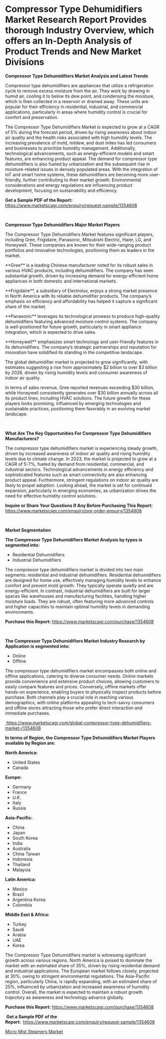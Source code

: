 <p><h1>Compressor Type Dehumidifiers Market Research Report Provides thorough Industry Overview, which offers an In-Depth Analysis of Product Trends and New Market Divisions</h1></p><p><strong>Compressor Type Dehumidifiers Market Analysis and Latest Trends</strong></p>
<p><p>Compressor type dehumidifiers are appliances that utilize a refrigeration cycle to remove excess moisture from the air. They work by drawing in humid air, cooling it to below its dew point, and condensing the moisture, which is then collected in a reservoir or drained away. These units are popular for their efficiency in residential, industrial, and commercial applications, particularly in areas where humidity control is crucial for comfort and preservation.</p><p>The Compressor Type Dehumidifiers Market is expected to grow at a CAGR of 5% during the forecast period, driven by rising awareness about indoor air quality and the health risks associated with high humidity levels. The increasing prevalence of mold, mildew, and dust mites has led consumers and businesses to prioritize humidity management. Additionally, technological advancements, such as energy-efficient models and smart features, are enhancing product appeal. The demand for compressor type dehumidifiers is also fueled by urbanization and the subsequent rise in moisture-related issues in densely populated areas. With the integration of IoT and smart home systems, these dehumidifiers are becoming more user-friendly, further contributing to their market growth. Environmental considerations and energy regulations are influencing product development, focusing on sustainability and efficiency.</p></p>
<p><strong>Get a Sample PDF of the Report:&nbsp;</strong> <a href="https://www.marketscagr.com/enquiry/request-sample/1354608?utm_campaign=3266&utm_medium=2&utm_source=Github&utm_content=ia&utm_term=05042025&utm_id=compressor-type-dehumidifiers">https://www.marketscagr.com/enquiry/request-sample/1354608</a></p>
<p>&nbsp;</p>
<p><strong>Compressor Type Dehumidifiers Major Market Players</strong></p>
<p><p>The Compressor Type Dehumidifiers Market features significant players, including Gree, Frigidaire, Panasonic, Mitsubishi Electric, Haier, LG, and Honeywell. These companies are known for their wide-ranging product portfolios and innovative technologies, positioning them as leaders in the market.</p><p>**Gree** is a leading Chinese manufacturer noted for its robust sales in various HVAC products, including dehumidifiers. The company has seen substantial growth, driven by increasing demand for energy-efficient home appliances in both domestic and international markets. </p><p>**Frigidaire**, a subsidiary of Electrolux, enjoys a strong market presence in North America with its reliable dehumidifier products. The company’s emphasis on efficiency and affordability has helped it capture a significant share of the market.</p><p>**Panasonic** leverages its technological prowess to produce high-quality dehumidifiers featuring advanced moisture control systems. The company is well-positioned for future growth, particularly in smart appliance integration, which is expected to drive sales.</p><p>**Honeywell** emphasizes smart technology and user-friendly features in its dehumidifiers. The company’s strategic partnerships and reputation for innovation have solidified its standing in the competitive landscape.</p><p>The global dehumidifier market is projected to grow significantly, with estimates suggesting a rise from approximately $2 billion to over $3 billion by 2028, driven by rising humidity levels and consumer awareness of indoor air quality. </p><p>In terms of sales revenue, Gree reported revenues exceeding $30 billion, while Honeywell consistently generates over $30 billion annually across all its product lines, including HVAC solutions. The future growth for these players looks promising, influenced by emerging technologies and sustainable practices, positioning them favorably in an evolving market landscape.</p></p>
<p>&nbsp;</p>
<p><strong>What Are The Key Opportunities For Compressor Type Dehumidifiers Manufacturers?</strong></p>
<p><p>The compressor type dehumidifiers market is experiencing steady growth, driven by increased awareness of indoor air quality and rising humidity levels due to climate change. In 2023, the market is projected to grow at a CAGR of 5-7%, fueled by demand from residential, commercial, and industrial sectors. Technological advancements in energy efficiency and sophisticated features such as smart connectivity are also enhancing product appeal. Furthermore, stringent regulations on indoor air quality are likely to propel adoption. Looking ahead, the market is set for continued expansion, particularly in emerging economies, as urbanization drives the need for effective humidity control solutions.</p></p>
<p><strong>Inquire or Share Your Questions If Any Before Purchasing This Report:</strong> <a href="https://www.marketscagr.com/enquiry/pre-order-enquiry/1354608?utm_campaign=3266&utm_medium=2&utm_source=Github&utm_content=ia&utm_term=05042025&utm_id=compressor-type-dehumidifiers">https://www.marketscagr.com/enquiry/pre-order-enquiry/1354608</a></p>
<p>&nbsp;</p>
<p><strong>Market Segmentation</strong></p>
<p><strong>The Compressor Type Dehumidifiers Market Analysis by types is segmented into:</strong></p>
<p><ul><li>Residential Dehumidifiers</li><li>Industrial Dehumidifiers</li></ul></p>
<p><p>The compressor type dehumidifiers market is divided into two main segments: residential and industrial dehumidifiers. Residential dehumidifiers are designed for home use, effectively managing humidity levels to enhance comfort and prevent mold growth. They typically operate quietly and are energy-efficient. In contrast, industrial dehumidifiers are built for larger spaces like warehouses and manufacturing facilities, handling higher moisture loads. They are robust, often featuring more advanced controls and higher capacities to maintain optimal humidity levels in demanding environments.</p></p>
<p><strong>Purchase this Report:&nbsp;</strong><a href="https://www.marketscagr.com/purchase/1354608?utm_campaign=3266&utm_medium=2&utm_source=Github&utm_content=ia&utm_term=05042025&utm_id=compressor-type-dehumidifiers">https://www.marketscagr.com/purchase/1354608</a></p>
<p>&nbsp;</p>
<p><strong>The Compressor Type Dehumidifiers Market Industry Research by Application is segmented into:</strong></p>
<p><ul><li>Online</li><li>Offline</li></ul></p>
<p><p>The compressor type dehumidifiers market encompasses both online and offline applications, catering to diverse consumer needs. Online markets provide convenience and extensive product choices, allowing customers to easily compare features and prices. Conversely, offline markets offer hands-on experience, enabling buyers to physically inspect products before purchase. Both channels play a crucial role in reaching various demographics, with online platforms appealing to tech-savvy consumers and offline stores attracting those who prefer direct interaction and immediate purchases.</p></p>
<p><a href="https://www.marketscagr.com/global-compressor-type-dehumidifiers-market-r1354608?utm_campaign=3266&utm_medium=2&utm_source=Github&utm_content=ia&utm_term=05042025&utm_id=compressor-type-dehumidifiers">&nbsp;https://www.marketscagr.com/global-compressor-type-dehumidifiers-market-r1354608</a></p>
<p><strong>In terms of Region, the Compressor Type Dehumidifiers Market Players available by Region are:</strong></p>
<p>
    <p> <strong> North America: </strong>
        <ul>
            <li>United States</li>
            <li>Canada</li>
        </ul>
        </p> 
    <p> <strong> Europe: </strong>
        <ul>
            <li>Germany</li>
            <li>France</li>
            <li>U.K.</li>
            <li>Italy</li>
            <li>Russia</li>
        </ul>
        </p> 
    <p> <strong> Asia-Pacific: </strong>
        <ul>
            <li>China</li>
            <li>Japan</li>
            <li>South Korea</li>
            <li>India</li>
            <li>Australia</li>
            <li>China Taiwan</li>
            <li>Indonesia</li>
            <li>Thailand</li>
            <li>Malaysia</li>
        </ul>
        </p> 
    <p> <strong> Latin America: </strong>
        <ul>
            <li>Mexico</li>
            <li>Brazil</li>
            <li>Argentina Korea</li>
            <li>Colombia</li>
        </ul>
        </p> 
    <p> <strong> Middle East & Africa: </strong>
        <ul>
            <li>Turkey</li>
            <li>Saudi</li>
            <li>Arabia</li>
            <li>UAE</li>
            <li>Korea</li>
        </ul>
    </p>
    </p>
<p><p>The Compressor Type Dehumidifiers market is witnessing significant growth across various regions. North America is poised to dominate the market with an estimated share of 35%, driven by rising residential demand and industrial applications. The European market follows closely, projected at 30%, owing to stringent environmental regulations. The Asia-Pacific region, particularly China, is rapidly expanding, with an estimated share of 25%, influenced by urbanization and increased awareness of humidity control. Overall, the market is expected to maintain a robust growth trajectory as awareness and technology advance globally.</p></p>
<p><strong>Purchase this Report: </strong><a href="https://www.marketscagr.com/purchase/1354608?utm_campaign=3266&utm_medium=2&utm_source=Github&utm_content=ia&utm_term=05042025&utm_id=compressor-type-dehumidifiers">https://www.marketscagr.com/purchase/1354608</a></p>
<p>&nbsp;<strong>Get a Sample PDF of the Report:&nbsp;&nbsp;</strong><a href="https://www.marketscagr.com/enquiry/request-sample/1354608?utm_campaign=3266&utm_medium=2&utm_source=Github&utm_content=ia&utm_term=05042025&utm_id=compressor-type-dehumidifiers">https://www.marketscagr.com/enquiry/request-sample/1354608</a></p>
<p><strong></strong></p>
<p><p><a href="https://github.com/rigelciara0p/Market-Research-Report-List-1/blob/main/micro-mist-steamers-market.md?utm_campaign=3266&utm_medium=2&utm_source=Github&utm_content=ia&utm_term=05042025&utm_id=compressor-type-dehumidifiers">Micro Mist Steamers Market</a></p></p>